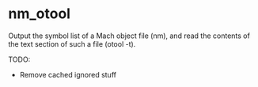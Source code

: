 # nm_otool
Output the symbol list of a Mach object file (nm), and read the contents of the text section of such a file (otool -t).

TODO:
- Remove cached ignored stuff
